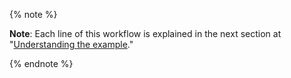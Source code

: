 {% note %}

**Note**: Each line of this workflow is explained in the next section at "[Understanding the example](#understanding-the-example)."

{% endnote %}